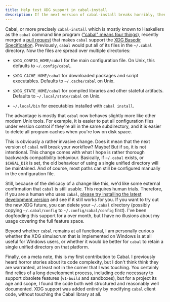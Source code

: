 ```yaml
---
title: Help test XDG support in cabal-install
description: If the next version of cabal-install breaks horribly, then it is probably my fault.
---
```


Cabal, or more precisely `cabal-install` which is mostly known to
Haskellers as the `cabal` command line program (["cabal" means four
things](https://gist.github.com/merijn/8152d561fb8b011f9313c48d876ceb07)),
recently merged a [pull
request](https://github.com/haskell/cabal/pull/7386) that makes
`cabal` support the [XDG Basedir
Specification](https://specifications.freedesktop.org/basedir-spec/basedir-spec-latest.html).
Previously, `cabal` would put all of its files in the `~/.cabal`
directory.  Now the files are spread over multiple directories:

* `$XDG_CONFIG_HOME/cabal` for the main configuration file.  On
  Unix, this defaults to `~/.config/cabal`.

* `$XDG_CACHE_HOME/cabal` for downloaded packages and script
  executables.  Defaults to `~/.cache/cabal` on Unix.

* `$XDG_STATE_HOME/cabal` for compiled libraries and other stateful
  artifacts.  Defaults to `~/.local/state/cabal` on Unix.

* `~/.local/bin` for executables installed with `cabal install`.

The advantage is mostly that `cabal` now behaves slightly more like
other modern Unix tools.  For example, it is easier to put all
configuration files under version control if they're all in the same
subdirectory, and it is easier to delete all program caches when
you're low on disk space.

This is obviously a rather invasive change.  Does it mean that the
next version of `cabal` will break your workflow?  Maybe!  But if so,
it is not intentional.  This change comes with what I hope is rather
thorough backwards compatibility behaviour.  Basically, if `~/.cabal`
exists, or `$CABAL_DIR` is set, the old behaviour of using a single
unified directory will be maintained.  And of course, most paths can
still be configured manually in the configuration file.

Still, because of the delicacy of a change like this, we'd like some
external confirmation that `cabal` is still usable.  This requires
human trials.  Therefore, if you are a human who uses `cabal`, [please
try installing the latest development
version](https://github.com/haskell/cabal#ways-to-build-cabal-install-for-everyday-use)
and see if it still works for you.  If you want to try out the new XDG
future, you can delete your `~/.cabal` directory (possibly copying
`~/.cabal/config` to `~/.config/cabal/config` first).  I've been
dogfooding this support for a over month, but I have no illusions
about my usage covering the full feature space.

Beyond whether `cabal` remains at all functional, I am personally
curious whether the XDG simulacrum that is implemented on Windows is
at all useful for Windows users, or whether it would be better for
`cabal` to retain a single unified directory on that platform.

Finally, on a meta note, this is my first contribution to Cabal.  I
previously heard horror stories about its code complexity, but I don't
think think they are warranted, at least not in the corner that I was
touching.  You certainly find relics of a long development process,
including code necessary to support obsolete features (`v1-build` and
sandboxes), but for a project its age and scope, I found the code both
well structured and reasonably well documented. XDG support was added
entirely by modifying `cabal` client code, without touching the Cabal
library at all.
